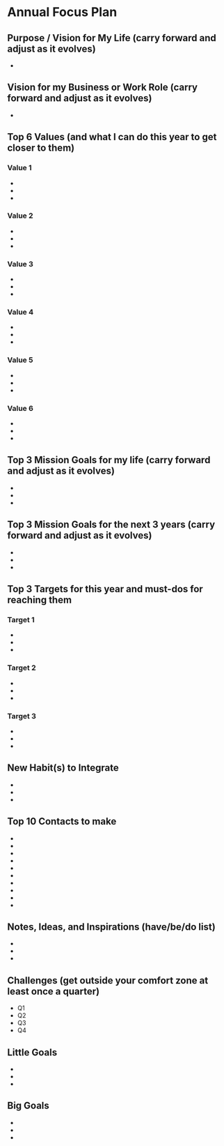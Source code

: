# Annual Focus Plan

## Purpose / Vision for My Life (carry forward and adjust as it evolves)

-

## Vision for my Business or Work Role (carry forward and adjust as it evolves)

-

## Top 6 Values (and what I can do this year to get closer to them)

### Value 1

-
-
-

### Value 2

-
-
-

### Value 3

-
-
-

### Value 4

-
-
-

### Value 5

-
-
-

### Value 6

-
-
-

## Top 3 Mission Goals for my life (carry forward and adjust as it evolves)

-
-
-

## Top 3 Mission Goals for the next 3 years (carry forward and adjust as it evolves)

-
-
-

## Top 3 Targets for this year and must-dos for reaching them

### Target 1

-
-
-

### Target 2

-
-
-

### Target 3

-
-
-

## New Habit(s) to Integrate

-
-
-

## Top 10 Contacts to make

-
-
-
-
-
-
-
-
-
-

## Notes, Ideas, and Inspirations (have/be/do list)

-
-
-

## Challenges (get outside your comfort zone at least once a quarter)

- Q1
- Q2
- Q3
- Q4

## Little Goals

-
-
-

## Big Goals

-
-
-
